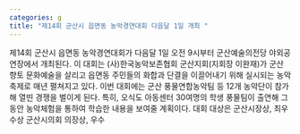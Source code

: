 ```yaml
---
categories: g
title: "제14회 군산시 읍면동 농악경연대회 다음달 1일 개최 "
---
```

제14회 군산시 읍면동 농악경연대회가 다음달 1일 오전 9시부터 군산예술의전당 야외공연장에서 개최된다. 이 대회는 (사)한국농악보존협회 군산지회(지회장 이완재)가 군산 향토 문화예술을 살리고 읍면동 주민들의 화합과 단결을 이끌어내기 위해 실시되는 농악축제로 매년 펼쳐지고 있다. 이번 대회에는 군산 풍물연합농악팀 등 12개 농악단이 참가해 열띤 경쟁을 벌이게 된다. 특히, 오식도 아동센터 30여명의 학생 풍물팀이 출연해 그동안 농악체험을 통하여 학습한 내용을 보여줄 계획이다. 대회 대상은 군산시장상, 최우수상 군산시의회 의장상, 우수